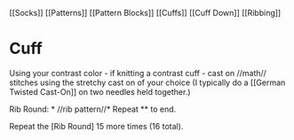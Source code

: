 [[Socks]] [[Patterns]] [[Pattern Blocks]] [[Cuffs]] [[Cuff Down]] [[Ribbing]]

# Cuff

Using your contrast color - if knitting a contrast cuff - cast on //math// stitches using the stretchy cast on of your choice (I typically do a [[German Twisted Cast-On]] on two needles held together.)

Rib Round: * //rib pattern//* Repeat ** to end.

Repeat the [Rib Round] 15 more times (16 total).
